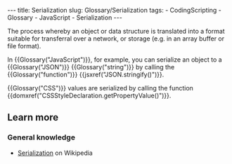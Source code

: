 --- title: Serialization slug: Glossary/Serialization tags: - CodingScripting - Glossary - JavaScript - Serialization ---

The process whereby an object or data structure is translated into a format suitable for transferral over a network, or storage (e.g. in an array buffer or file format).

In {{Glossary("JavaScript")}}, for example, you can serialize an object to a {{Glossary("JSON")}} {{Glossary("string")}} by calling the {{Glossary("function")}} {{jsxref("JSON.stringify()")}}.

{{Glossary("CSS")}} values are serialized by calling the function {{domxref("CSSStyleDeclaration.getPropertyValue()")}}.

Learn more
----------

### General knowledge

-   [Serialization](https://en.wikipedia.org/wiki/Serialization) on Wikipedia
